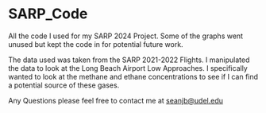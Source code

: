 # SARP_Code
All the code I used for my SARP 2024 Project. Some of the graphs went unused but kept the code in for potential future work.

The data used was taken from the SARP 2021-2022 Flights. I manipulated the data to look at the Long Beach Airport Low Approaches. I specifically wanted to look
at the methane and ethane concentrations to see if I can find a potential source of these gases.

Any Questions please feel free to contact me at seanjb@udel.edu
